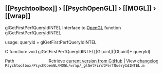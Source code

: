 ## [[Psychtoolbox]] &#8250; [[PsychOpenGL]] &#8250; [[MOGL]] &#8250; [[wrap]]

glGetFirstPerfQueryIdINTEL  Interface to [OpenGL](OpenGL) function glGetFirstPerfQueryIdINTEL  
  
usage:  queryId = glGetFirstPerfQueryIdINTEL  
  
C function:  void glGetFirstPerfQueryIdINTEL[(GLuint]((GLuint)\* queryId)  




<div class="code_header" style="text-align:right;">
  <span style="float:left;">Path&nbsp;&nbsp;</span> <span class="counter">Retrieve <a href=
  "https://raw.github.com/Psychtoolbox-3/Psychtoolbox-3/beta/Psychtoolbox/PsychOpenGL/MOGL/wrap/_glGetFirstPerfQueryIdINTEL.m">current version from GitHub</a> | View <a href=
  "https://github.com/Psychtoolbox-3/Psychtoolbox-3/commits/beta/Psychtoolbox/PsychOpenGL/MOGL/wrap/_glGetFirstPerfQueryIdINTEL.m">changelog</a></span>
</div>
<div class="code">
  <code>Psychtoolbox/PsychOpenGL/MOGL/wrap/_glGetFirstPerfQueryIdINTEL.m</code>
</div>

